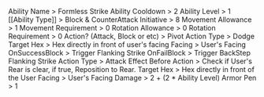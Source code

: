 Ability Name > Formless Strike
Ability Cooldown > 2
Ability Level > 1
[[Ability Type]] > Block & CounterAttack
Initiative > 8
Movement Allowance > 1
Movement Requirement > 0
Rotation Allowance > 0
Rotation Requirement > 0
Action? (Attack, Block or etc) > 
Pivot
	Action Type > Dodge
	Target Hex > Hex directly in front of user's facing
	Facing > User's Facing
	OnSuccessBlock > Trigger Flanking Strike
	OnFailBlock > Trigger BackStep
Flanking Strike
	Action Type > Attack
	Effect Before Action > Check if User's Rear is clear, if true, Reposition to Rear.
	Target Hex > Hex directly in front of the User
	Facing > User's Facing
	Damage > 2 + (2 * Ability Level)
	Armor Pen > 1
